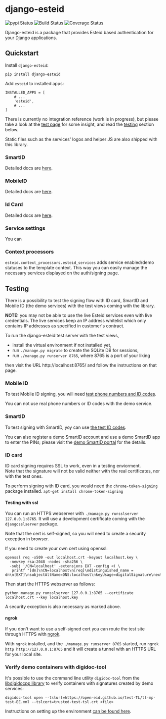 # django-esteid

[![pypi Status](https://badge.fury.io/py/django-esteid.png)](https://badge.fury.io/py/django-esteid)
[![Build Status](https://travis-ci.org/thorgate/django-esteid.svg?branch=master)](https://travis-ci.org/thorgate/django-esteid)
[![Coverage Status](https://coveralls.io/repos/github/thorgate/django-esteid/badge.svg?branch=master)](https://coveralls.io/github/thorgate/django-esteid?branch=master)

Django-esteid is a package that provides Esteid based authentication for your Django applications.

## Quickstart

Install `django-esteid`:

    pip install django-esteid

Add `esteid` to installed apps:

    INSTALLED_APPS = [
        # ...
        'esteid',
        # ...
    ]

There is currently no integration reference (work is in progress), but please take a look 
at the [test page](./esteid/templates/esteid/test-new.html) for some insight, 
and read the [testing](#testing) section below.

Static files such as the services' logos and helper JS are also shipped with this library. 

### SmartID

Detailed docs are [here](esteid/smartid/README.md).

### MobileID

Detailed docs are [here](esteid/mobileid/README.md).

### Id Card

Detailed docs are [here](esteid/idcard/README.md).

### Service settings

You can 

### Context processors

`esteid.context_processors.esteid_services` adds service enabled/demo statuses to the template context.
This way you can easily manage the necessary services displayed on the auth/signing page.

## Testing

There is a possibility to test the signing flow with ID card, SmartID 
and Mobile ID (the demo services) with the test views coming with the library.

**NOTE:** you may not be able to use the live Esteid services even with live credentials.
The live services keep an IP address whitelist 
which only contains IP addresses as specified in customer's contract.

To run the django-esteid test server with the test views, 
* install the virtual environment if not installed yet,
* run `./manage.py migrate` to create the SQLite DB for sessions,
* run `./manage.py runserver 8765`, where 8765 is a port of your liking

then visit the URL http://localhost:8765/ and follow the instructions on that page.

### Mobile ID

To test Mobile ID signing, you will need [test phone numbers and ID codes](https://github.com/SK-EID/MID/wiki/Test-number-for-automated-testing-in-DEMO).

You can not use real phone numbers or ID codes with the demo service.

### SmartID

To test signing with SmartID, yoy can use [the test ID codes](https://github.com/SK-EID/smart-id-documentation/wiki/Environment-technical-parameters).
 
You can also register a demo SmartID account and use a demo SmartID app to enter the PINs; please visit the
[demo SmartID portal](https://sid.demo.sk.ee/portal/login) for the details. 

### ID card

ID card signing requires SSL to work, even in a testing enviorment.  
Note that the signature will not be valid neither with the real certificates, nor with the test ones. 

To perform signing with ID card, you would need the `chrome-token-signing` package installed.
`apt-get install chrome-token-signing`

#### Testing with ssl

You can run an HTTPS webserver with `./manage.py runsslserver 127.0.0.1:8765`. It will use a development certificate
coming with the `djangosslserver` package. 

Note that the cert is self-signed, so you will need to create a security exception in browser.

If you need to create your own cert using openssl:
```
openssl req -x509 -out localhost.crt -keyout localhost.key \
  -newkey rsa:2048 -nodes -sha256 \
  -subj '/CN=localhost' -extensions EXT -config <( \
   printf "[dn]\nCN=localhost\n[req]\ndistinguished_name = dn\n[EXT]\nsubjectAltName=DNS:localhost\nkeyUsage=digitalSignature\nextendedKeyUsage=serverAuth")
```
Then start the HTTPS webserver as follows: 

`python manage.py runsslserver 127.0.0.1:8765 --certificate localhost.crt --key localhost.key`

A security exception is also necessary as marked above.

#### ngrok
If you don't want to use a self-signed cert you can route the test site through HTTPS with [ngrok](https://ngrok.com/). 

With `ngrok` installed, and the `./manage.py runserver 8765` started, run
`ngrok http http://127.0.0.1:8765` and it will create a tunnel with an HTTPS URL for your local site.

### Verify demo containers with digidoc-tool

It's possible to use the command line utility `digidoc-tool` 
from the [libdigidocpp library](https://github.com/open-eid/libdigidocpp/)
to verify containers with signatures created by demo services:
```
digidoc-tool open --tslurl=https://open-eid.github.io/test-TL/tl-mp-test-EE.xml --tslcert=trusted-test-tsl.crt <file>
```
Instructions on setting up the environment 
[can be found here](https://github.com/open-eid/libdigidocpp/wiki/Using-test-TSL-lists#digidoc-toolexe-utility-program).
